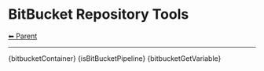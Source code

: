 # BitBucket Repository Tools

<!-- TEMPLATE header 2 -->
[⬅ Parent ](../index.md)
<hr />

{bitbucketContainer}
{isBitBucketPipeline}
{bitbucketGetVariable}
